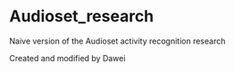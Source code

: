 # Audioset_research

Naive version of the Audioset activity recognition research

Created and modified by Dawei
